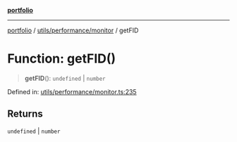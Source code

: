 [**portfolio**](../../../../README.md)

***

[portfolio](../../../../modules.md) / [utils/performance/monitor](../README.md) / getFID

# Function: getFID()

> **getFID**(): `undefined` \| `number`

Defined in: [utils/performance/monitor.ts:235](https://github.com/tnorlund/Portfolio/blob/cee1036b33888902ff9c147d280194e6b328c980/portfolio/utils/performance/monitor.ts#L235)

## Returns

`undefined` \| `number`
